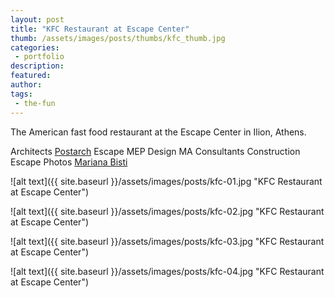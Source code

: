 ```yaml
---
layout: post
title: "KFC Restaurant at Escape Center"
thumb: /assets/images/posts/thumbs/kfc_thumb.jpg
categories:
 - portfolio
description:
featured:
author: 
tags:
 - the-fun
---
```


The American fast food restaurant at the Escape Center in Ilion, Athens.

<p class="credits">
    <span class="title">Architects</span>
        <span class="contributor"><a href="http://postarch.com/">Postarch</a></span>
        <span class="contributor">Escape</span>
    <span class="title">MEP Design</span>
        <span class="contributor">MA Consultants</span>
    <span class="title">Construction</span>
        <span class="contributor">Escape</span>
    <span class="title">Photos</span>
        <span class="contributor"><a href="http://www.marianabisti.com/">Mariana Bisti</a></span>
</p>

![alt text]({{ site.baseurl }}/assets/images/posts/kfc-01.jpg "KFC Restaurant at Escape Center")

![alt text]({{ site.baseurl }}/assets/images/posts/kfc-02.jpg "KFC Restaurant at Escape Center")

![alt text]({{ site.baseurl }}/assets/images/posts/kfc-03.jpg "KFC Restaurant at Escape Center")

![alt text]({{ site.baseurl }}/assets/images/posts/kfc-04.jpg "KFC Restaurant at Escape Center")
